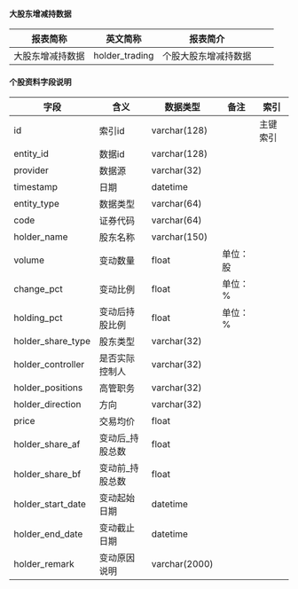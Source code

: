 #### 大股东增减持数据

|报表简称|英文简称|报表简介|| |
|-----------|--------|--------|-----|-----|
|大股东增减持数据|holder_trading|个股大股东增减持数据|||
#### 个股资料字段说明
| 字段        | 含义 | 数据类型     | 备注 | 索引     |
| ----------- | ---- | ------------  | ---- | -------- |
| id          | 索引id | varchar(128)  |     | 主键索引 |
| entity_id   | 数据id | varchar(128)  |      |          |
| provider      | 数据源   | varchar(32)  |      |         |
| timestamp   | 日期    | datetime     |      |          |
| entity_type | 数据类型 | varchar(64)    |      |          |
| code        | 证券代码 | varchar(64) |      |          |
| holder_name    | 股东名称 | varchar(150)  |      |          |
| volume    | 变动数量 | float     |   单位：股   |          |
| change_pct        | 变动比例 | float   |  单位：%   |          |
| holding_pct   | 变动后持股比例 | float     | 单位：%     |          |
| holder_share_type   | 股东类型 |   varchar(32)   |      |          |
| holder_controller   | 是否实际控制人 |  varchar(32)   |      |          |
| holder_positions   | 高管职务      | varchar(32)     |      |       |
| holder_direction   | 方向         | varchar(32)     |      |       |
| price              | 交易均价      | float       |      |          |
| holder_share_af   | 变动后_持股总数 | float     |      |          |
| holder_share_bf   | 变动前_持股总数 | float     |      |          |
| holder_start_date | 变动起始日期 | datetime     |      |          |
| holder_end_date   | 变动截止日期 | datetime     |      |          |
| holder_remark     | 变动原因说明 | varchar(2000)  |      |          |
